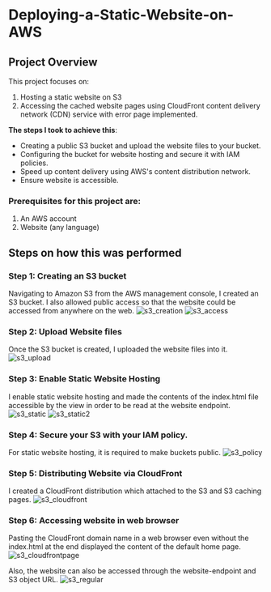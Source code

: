# Deploying-a-Static-Website-on-AWS
## Project Overview
This project focuses on:

 1. Hosting a static website on S3
 2. Accessing the cached website pages using CloudFront content delivery network (CDN) service with error page implemented.

**The steps I took to achieve this**:
 
- Creating a public S3 bucket and upload the website files to your bucket.
- Configuring the bucket for website hosting and secure it with IAM policies.
- Speed up content delivery using AWS's content distribution network.
- Ensure website is accessible.

### Prerequisites for this project are:
 1. An AWS account
 2. Website (any language)

 ## Steps on how this was performed
 ### Step 1: Creating an S3 bucket
 Navigating to Amazon S3 from the AWS management console, I created an S3 bucket. I also allowed public access so that the website could be accessed from anywhere on the web.
 ![s3_creation](https://user-images.githubusercontent.com/106401088/188764735-58909d0b-a571-4209-b8f8-ec6c57e330bb.PNG)
 ![s3_access](https://user-images.githubusercontent.com/106401088/188764729-d68f5960-7734-47bd-9c87-8f244844269a.PNG)

 ###  Step 2: Upload Website files
 Once the S3 bucket is created, I uploaded the website files into it.
 ![s3_upload](https://user-images.githubusercontent.com/106401088/188764737-05a38662-2b9b-43eb-ab98-8a43502eb0b7.PNG)

 ### Step 3: Enable Static Website Hosting
 I enable static website hosting and made the contents of the index.html file accessible by the view in order to be read at the website endpoint.
 ![s3_static](https://user-images.githubusercontent.com/106401088/188764750-679487ca-40b2-4732-8de8-c264ab0e0c98.PNG)
 ![s3_static2](https://user-images.githubusercontent.com/106401088/188764752-04281559-526d-4f06-9226-ba7a60046e5e.PNG)

### Step 4: Secure your S3 with your IAM policy.
For static website hosting, it is required to make buckets public.
![s3_policy](https://user-images.githubusercontent.com/106401088/188764736-4808dd6f-c434-430a-a335-ea766a17d4b4.PNG)

### Step 5: Distributing Website via CloudFront

I created a CloudFront distribution which attached to the S3 and S3 caching pages.
![s3_cloudfront](https://user-images.githubusercontent.com/106401088/188764731-27cda9b3-c24d-4437-b8b0-db6100e19ce5.PNG)

### Step 6: Accessing website in web browser
Pasting the CloudFront domain name in a web browser even without the index.html at the end displayed the content of the default home page.
![s3_cloudfrontpage](https://user-images.githubusercontent.com/106401088/188764732-b3f1f8b9-23eb-449c-bb36-582041e38e91.PNG)

Also, the website can also be accessed through the website-endpoint and S3 object URL.
![s3_regular](https://user-images.githubusercontent.com/106401088/188764747-ff460fb7-f8ab-4c22-b1b1-1bfce62ce33a.PNG)